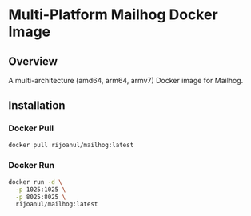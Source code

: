 # Multi-Platform Mailhog Docker Image

## Overview
A multi-architecture (amd64, arm64, armv7) Docker image for Mailhog.

## Installation

### Docker Pull
```bash
docker pull rijoanul/mailhog:latest
```

### Docker Run
```bash
docker run -d \
  -p 1025:1025 \
  -p 8025:8025 \
  rijoanul/mailhog:latest
```
